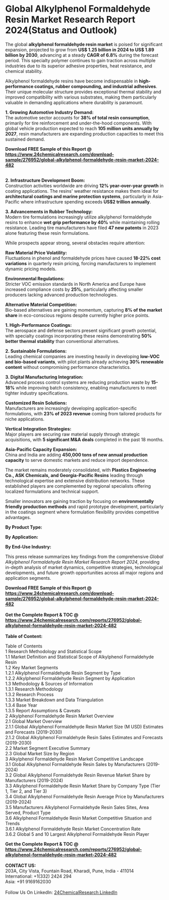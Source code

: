 <h1>Global Alkylphenol Formaldehyde Resin Market Research Report 2024(Status and Outlook)</h1><p>The global <strong>alkylphenol formaldehyde resin market</strong> is poised for significant expansion, projected to grow from <strong>US$ 1.25 billion in 2024 to US$ 1.89 billion by 2030</strong>, advancing at a steady <strong>CAGR of 6.8%</strong> during the forecast period. This specialty polymer continues to gain traction across multiple industries due to its superior adhesive properties, heat resistance, and chemical stability.</p><p>Alkylphenol formaldehyde resins have become indispensable in <strong>high-performance coatings, rubber compounding, and industrial adhesives</strong>. Their unique molecular structure provides exceptional thermal stability and improved compatibility with various substrates, making them particularly valuable in demanding applications where durability is paramount.</p><p><strong>1. Growing Automotive Industry Demand:</strong><br>
The automotive sector accounts for <strong>38% of total resin consumption</strong>, primarily for tire reinforcement and under-the-hood components. With global vehicle production expected to reach <strong>105 million units annually by 2027</strong>, resin manufacturers are expanding production capacities to meet this sustained demand.</p><div><b>Download FREE Sample of this Report @ 
            <a href="https://www.24chemicalresearch.com/download-sample/276952/global-alkylphenol-formaldehyde-resin-market-2024-482">
            https://www.24chemicalresearch.com/download-sample/276952/global-alkylphenol-formaldehyde-resin-market-2024-482</a></b></div><br><p><strong>2. Infrastructure Development Boom:</strong><br>
Construction activities worldwide are driving <strong>12% year-over-year growth</strong> in coating applications. The resins' weather resistance makes them ideal for <strong>architectural coatings and marine protection systems</strong>, particularly in Asia-Pacific where infrastructure spending exceeds <strong>US$2 trillion annually</strong>.</p><p><strong>3. Advancements in Rubber Technology:</strong><br>
Modern tire formulations increasingly utilize alkylphenol formaldehyde resins to enhance <strong>wet grip performance by 40%</strong> while maintaining rolling resistance. Leading tire manufacturers have filed <strong>47 new patents</strong> in 2023 alone featuring these resin formulations.</p><p>While prospects appear strong, several obstacles require attention:</p><p><strong>Raw Material Price Volatility:</strong><br>
	Fluctuations in phenol and formaldehyde prices have caused <strong>18-22% cost variations</strong> in quarterly resin pricing, forcing manufacturers to implement dynamic pricing models.</p><p><strong>Environmental Regulations:</strong><br>
	Stricter VOC emission standards in North America and Europe have increased compliance costs by <strong>25%</strong>, particularly affecting smaller producers lacking advanced production technologies.</p><p><strong>Alternative Material Competition:</strong><br>
	Bio-based alternatives are gaining momentum, capturing <strong>8% of the market share</strong> in eco-conscious regions despite currently higher price points.</p><p><strong>1. High-Performance Coatings:</strong><br>
The aerospace and defense sectors present significant growth potential, with specialty coatings incorporating these resins demonstrating <strong>50% better thermal stability</strong> than conventional alternatives.</p><p><strong>2. Sustainable Formulations:</strong><br>
Leading chemical companies are investing heavily in developing <strong>low-VOC and bio-based variants</strong>, with pilot plants already achieving <strong>30% renewable content</strong> without compromising performance characteristics.</p><p><strong>3. Digital Manufacturing Integration:</strong><br>
Advanced process control systems are reducing production waste by <strong>15-18%</strong> while improving batch consistency, enabling manufacturers to meet tighter industry specifications.</p><p><strong>Customized Resin Solutions:</strong><br>
	Manufacturers are increasingly developing application-specific formulations, with <strong>23% of 2023 revenue</strong> coming from tailored products for niche applications.</p><p><strong>Vertical Integration Strategies:</strong><br>
	Major players are securing raw material supply through strategic acquisitions, with <strong>5 significant M&amp;A deals</strong> completed in the past 18 months.</p><p><strong>Asia-Pacific Capacity Expansion:</strong><br>
	China and India are adding <strong>450,000 tons of new annual production capacity</strong> to serve domestic markets and reduce import dependence.</p><p>The market remains moderately consolidated, with <strong>Plastics Engineering Co., ASK Chemicals, and Georgia-Pacific Resins</strong> leading through technological expertise and extensive distribution networks. These established players are complemented by regional specialists offering localized formulations and technical support.</p><p>Smaller innovators are gaining traction by focusing on <strong>environmentally friendly production methods</strong> and rapid prototype development, particularly in the coatings segment where formulation flexibility provides competitive advantages.</p><p><strong>By Product Type:</strong></p><p><strong>By Application:</strong></p><p><strong>By End-Use Industry:</strong></p><p>This press release summarizes key findings from the comprehensive <em>Global Alkylphenol Formaldehyde Resin Market Research Report 2024</em>, providing in-depth analysis of market dynamics, competitive strategies, technological developments, and future growth opportunities across all major regions and application segments.</p><div><b>Download FREE Sample of this Report @ 
            <a href="https://www.24chemicalresearch.com/download-sample/276952/global-alkylphenol-formaldehyde-resin-market-2024-482">
            https://www.24chemicalresearch.com/download-sample/276952/global-alkylphenol-formaldehyde-resin-market-2024-482</a></b></div><br><div><b>Get the Complete Report & TOC @ 
            <a href="https://www.24chemicalresearch.com/reports/276952/global-alkylphenol-formaldehyde-resin-market-2024-482">
            https://www.24chemicalresearch.com/reports/276952/global-alkylphenol-formaldehyde-resin-market-2024-482</a></b></div><br>
            <b>Table of Content:</b><p>Table of Contents<br />
1 Research Methodology and Statistical Scope<br />
1.1 Market Definition and Statistical Scope of Alkylphenol Formaldehyde Resin<br />
1.2 Key Market Segments<br />
1.2.1 Alkylphenol Formaldehyde Resin Segment by Type<br />
1.2.2 Alkylphenol Formaldehyde Resin Segment by Application<br />
1.3 Methodology & Sources of Information<br />
1.3.1 Research Methodology<br />
1.3.2 Research Process<br />
1.3.3 Market Breakdown and Data Triangulation<br />
1.3.4 Base Year<br />
1.3.5 Report Assumptions & Caveats<br />
2 Alkylphenol Formaldehyde Resin Market Overview<br />
2.1 Global Market Overview<br />
2.1.1 Global Alkylphenol Formaldehyde Resin Market Size (M USD) Estimates and Forecasts (2019-2030)<br />
2.1.2 Global Alkylphenol Formaldehyde Resin Sales Estimates and Forecasts (2019-2030)<br />
2.2 Market Segment Executive Summary<br />
2.3 Global Market Size by Region<br />
3 Alkylphenol Formaldehyde Resin Market Competitive Landscape<br />
3.1 Global Alkylphenol Formaldehyde Resin Sales by Manufacturers (2019-2024)<br />
3.2 Global Alkylphenol Formaldehyde Resin Revenue Market Share by Manufacturers (2019-2024)<br />
3.3 Alkylphenol Formaldehyde Resin Market Share by Company Type (Tier 1, Tier 2, and Tier 3)<br />
3.4 Global Alkylphenol Formaldehyde Resin Average Price by Manufacturers (2019-2024)<br />
3.5 Manufacturers Alkylphenol Formaldehyde Resin Sales Sites, Area Served, Product Type<br />
3.6 Alkylphenol Formaldehyde Resin Market Competitive Situation and Trends<br />
3.6.1 Alkylphenol Formaldehyde Resin Market Concentration Rate<br />
3.6.2 Global 5 and 10 Largest Alkylphenol Formaldehyde Resin Player</p><div><b>Get the Complete Report & TOC @ 
            <a href="https://www.24chemicalresearch.com/reports/276952/global-alkylphenol-formaldehyde-resin-market-2024-482">
            https://www.24chemicalresearch.com/reports/276952/global-alkylphenol-formaldehyde-resin-market-2024-482</a></b></div><br><b>CONTACT US:</b><br>
            203A, City Vista, Fountain Road, Kharadi, Pune, India - 411014<br>
            International: +1(332) 2424 294<br>
            Asia: +91 9169162030 <br><br>
            Follow Us On LinkedIn: <a href="https://www.linkedin.com/company/24chemicalresearch/">24ChemicalResearch LinkedIn</a>